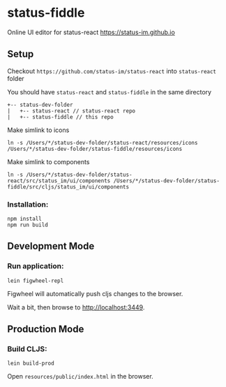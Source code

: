# status-fiddle

Online UI editor for status-react https://status-im.github.io

## Setup

Checkout `https://github.com/status-im/status-react` into `status-react` folder 

You should have `status-react` and `status-fiddle` in the same directory

```
+-- status-dev-folder
|   +-- status-react // status-react repo 
|   +-- status-fiddle // this repo

```

Make simlink to icons  

```
ln -s /Users/*/status-dev-folder/status-react/resources/icons /Users/*/status-dev-folder/status-fiddle/resources/icons
```

Make simlink to components  

```
ln -s /Users/*/status-dev-folder/status-react/src/status_im/ui/components /Users/*/status-dev-folder/status-fiddle/src/cljs/status_im/ui/components
```

### Installation:

```
npm install
npm run build
```

## Development Mode

### Run application:

```
lein figwheel-repl
```

Figwheel will automatically push cljs changes to the browser.

Wait a bit, then browse to [http://localhost:3449](http://localhost:3449).

## Production Mode

### Build CLJS:

```
lein build-prod
```

Open `resources/public/index.html` in the browser.
